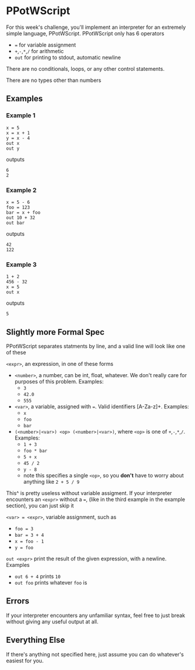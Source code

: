 # PPotWScript

For this week's challenge, you'll implement an interpreter for an extremely simple language, PPotWScript. PPotWScript only has 6 operators 
* `=` for variable assignment
* `+`,`-`,`*`,`/` for arithmetic 
* `out` for printing to stdout, automatic newline

There are no conditionals, loops, or any other control statements.

There are no types other than numbers

## Examples
### Example 1
```
x = 5
x = x + 1
y = x - 4
out x
out y
```
outputs
```
6
2
```
### Example 2
```
x = 5 - 6
foo = 123
bar = x + foo
out 10 + 32
out bar
```
outputs
```
42
122
```
### Example 3
```
1 + 2
456 - 32
x = 5
out x
```
outputs
```
5
```

## Slightly more Formal Spec

PPotWScript separates statments by line, and a valid line will look like one of these

`<expr>`, an expression, in one of these forms
* `<number>`,  a number, can be int, float, whatever. We don't really care for purposes of this problem. Examples:
   * `3`
   * `42.0`
   * `555`
* `<var>`,  a variable, assigned with `=`. Valid identifiers [A-Za-z]+. Examples:
   * `x`
   * `foo`
   * `bar`
* `(<number>|<var>) <op> (<number>|<var>)`, where `<op>` is one of `+`,`-`,`*`,`/`. Examples:
   * `1 + 3`
   * `foo * bar`
   * `5 + x`
   * `45 / 2`
   * `y - 8`
   * note this specifies a single `<op>`, so you **don't** have to worry about anything like `2 + 5 / 9` 

This^ is pretty useless without variable assigment. If your interpreter encounters an `<expr>` without a `=`, (like in the third example in the example section), you can just skip it

`<var> = <expr>`, variable assignment, such as
 * `foo = 3`
 * `bar = 3 + 4`
 * `x = foo - 1`
 * `y = foo`

`out <expr>` print the result of the given expression, with a newline. Examples
* `out 6 + 4` prints `10`
* `out foo` prints whatever `foo` is

## Errors
If your interpreter encounters any unfamiliar syntax, feel free to just break without giving any useful output at all.

## Everything Else
If there's anything not specified here, just assume you can do whatever's easiest for you.
